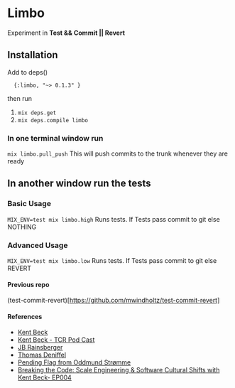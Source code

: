 # Limbo

Experiment in **Test && Commit || Revert**

## Installation

Add to deps()
```
  {:limbo, "~> 0.1.3" }
```

then run  
1. `mix deps.get`
1. `mix deps.compile limbo`


### In one terminal window run
`mix limbo.pull_push`
This will push commits to the trunk whenever they are ready

## In another window run the tests
### Basic Usage
` MIX_ENV=test mix limbo.high `
Runs tests. If Tests pass commit to git else NOTHING

### Advanced Usage
` MIX_ENV=test mix limbo.low `
Runs tests. If Tests pass commit to git else REVERT

#### Previous repo
(test-commit-revert)[https://github.com/mwindholtz/test-commit-revert]

#### References
* [Kent Beck](https://medium.com/@kentbeck_7670/test-commit-revert-870bbd756864)
* [Kent Beck - TCR Pod Cast](https://hanselminutes.com/663/test-commit-revert-with-kent-beck)
* [JB Rainsberger](https://blog.thecodewhisperer.com/permalink/the-worlds-shortest-article-on-test-and-commit-otherwise-revert)
* [Thomas Deniffel](https://medium.com/@tdeniffel/limbo-test-commit-revert-a-test-alternative-to-tdd-6e6b03c22bec)
* [Pending Flag from Oddmund Strømme](https://twitter.com/jraregris?lang=en)
* [Breaking the Code: Scale Engineering & Software Cultural Shifts with Kent Beck- EP004](https://radiopublic.com/moonshots-of-the-intelligent-age-GAOYq4/ep/s1!eeb95)
